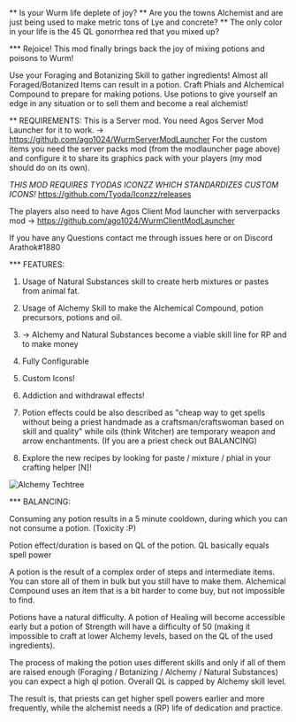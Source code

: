 **  Is your Wurm life deplete of joy?
** Are you the towns Alchemist and are just being used to make metric tons of Lye and concrete?
** The only color in your life is the 45 QL gonorrhea red that you mixed up?

*** Rejoice! This mod finally brings back the joy of mixing potions and poisons to Wurm!

Use your Foraging and Botanizing Skill to gather ingredients! Almost all Foraged/Botanized Items can result in a potion.
Craft Phials and Alchemical Compound to prepare for making potions.
Use potions to give yourself an edge in any situation or to sell them and become a real alchemist!

** REQUIREMENTS:
This is a Server mod. You need Agos Server Mod Launcher for it to work. -> https://github.com/ago1024/WurmServerModLauncher
For the custom items you need the server packs mod (from the modlauncher page above) and configure it to share its graphics pack with your players (my mod should do on its own).

*THIS MOD REQUIRES TYODAS ICONZZ WHICH STANDARDIZES CUSTOM ICONS!*
https://github.com/Tyoda/Iconzz/releases

The players also need to have Agos Client Mod launcher with serverpacks mod -> https://github.com/ago1024/WurmClientModLauncher



If you have any Questions contact me through issues here or on Discord Arathok#1880


*** FEATURES:
1. Usage of Natural Substances skill to create herb mixtures or pastes from animal fat.
1. Usage of Alchemy Skill to make the Alchemical Compound, potion precursors, potions and oil.
1. -> Alchemy and Natural Substances become a viable skill line for RP and to make money

1. Fully Configurable
1. Custom Icons!
1. Addiction and withdrawal effects!

1. Potion effects could be also described as "cheap way to get spells without being a priest handmade as a craftsman/craftswoman based on skill and quality" while oils (think Witcher) are temporary weapon and arrow enchantments. (If you are a priest check out BALANCING)
1. Explore the new recipes by looking for paste  / mixture / phial in your crafting helper [N]!



![Alchemy Techtree](https://user-images.githubusercontent.com/36503011/153033397-4365f31e-e1b9-47a8-9ed9-34e1cabd2f1e.jpg)


*** BALANCING:

Consuming any potion results in a 5 minute cooldown, during which you can not consume a potion. (Toxicity :P)

Potion effect/duration is based on QL of the potion. QL basically equals spell power

A potion is the result of a complex order of steps and intermediate items. You can store all of them in bulk but you still have to make them.
Alchemical Compound uses an item that is a bit harder to come buy, but not impossible to find.

Potions have a natural difficulty. A potion of Healing will become accessible early but a potion of Strength will have a difficulty of 50 (making it impossible to craft at lower Alchemy levels, based on the QL of the used ingredients).

The process of making the potion uses different skills and only if all of them are raised enough (Foraging / Botanizing / Alchemy / Natural Substances) you can expect a high ql potion.
Overall QL is capped by Alchemy skill level.

The result is, that priests can get higher spell powers earlier and more frequently, while the alchemist needs a (RP) life of dedication and practice.

